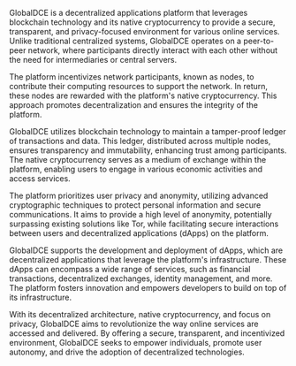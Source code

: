 GlobalDCE is a decentralized applications platform that leverages blockchain technology and its native cryptocurrency to provide a secure, transparent, and privacy-focused environment for various online services. Unlike traditional centralized systems, GlobalDCE operates on a peer-to-peer network, where participants directly interact with each other without the need for intermediaries or central servers.

The platform incentivizes network participants, known as nodes, to contribute their computing resources to support the network. In return, these nodes are rewarded with the platform's native cryptocurrency. This approach promotes decentralization and ensures the integrity of the platform.

GlobalDCE utilizes blockchain technology to maintain a tamper-proof ledger of transactions and data. This ledger, distributed across multiple nodes, ensures transparency and immutability, enhancing trust among participants. The native cryptocurrency serves as a medium of exchange within the platform, enabling users to engage in various economic activities and access services.

The platform prioritizes user privacy and anonymity, utilizing advanced cryptographic techniques to protect personal information and secure communications. It aims to provide a high level of anonymity, potentially surpassing existing solutions like Tor, while facilitating secure interactions between users and decentralized applications (dApps) on the platform.

GlobalDCE supports the development and deployment of dApps, which are decentralized applications that leverage the platform's infrastructure. These dApps can encompass a wide range of services, such as financial transactions, decentralized exchanges, identity management, and more. The platform fosters innovation and empowers developers to build on top of its infrastructure.

With its decentralized architecture, native cryptocurrency, and focus on privacy, GlobalDCE aims to revolutionize the way online services are accessed and delivered. By offering a secure, transparent, and incentivized environment, GlobalDCE seeks to empower individuals, promote user autonomy, and drive the adoption of decentralized technologies.
